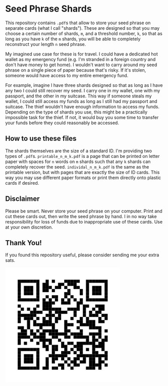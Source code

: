 # Seed Phrase Shards

This repository contains `.pdf`s that allow to store your seed phrase on separate cards (what I call "shards"). These are designed so that you may choose a certain number of shards, `m`, and a threshold number, `k`, so that as long as you have `k` of the `m` shards, you will be able to completely reconstruct your length `n` seed phrase.

My imagined use case for these is for travel. I could have a dedicated hot wallet as my emergency fund (e.g. I'm stranded in a foreign country and don't have money to get home). I wouldn't want to carry around my seed phrase on a single piece of paper because that's risky. If it's stolen, someone would have access to my entire emergency fund.

For example, imagine I have three shards designed so that as long as I have any two I could still recover my seed. I carry one in my wallet, one with my passport, and the other in my suitcase. This way if someone steals my wallet, I could still access my funds as long as I still had my passport and suitcase. The thief wouldn't have enough information to access my funds. Depending on the type of shards you use, this might be a practically impossible task for the thief. If not, it would buy you some time to transfer your funds before they could reasonably be accessed.

## How to use these files

The shards themselves are the size of a standard ID. I'm providing two types of `.pdf`s. `printable_n_m_k.pdf` is a page that can be printed on letter paper with spaces for `n` words on `m` shards such that any `k` shards can completely recover the seed. `individal_n_m_k.pdf` is the same as the printable version, but with pages that are exactly the size of ID cards. This way you may use different paper formats or print them directly onto plastic cards if desired.

## Disclaimer

Please be smart. Never store your seed phrase on your computer. Print and cut these cards out, then write the seed phrase by hand. I in no way take responsibility for loss of funds due to inappropriate use of these cards. Use at your own discretion.

## Thank You!

If you found this repository useful, please consider sending me your extra sats.

![btc_tips.png](btc_tips.png)